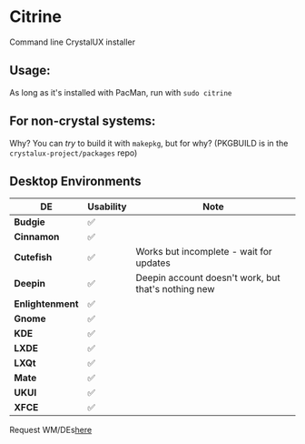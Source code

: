 # Citrine
Command line CrystalUX installer

## Usage:
As long as it's installed with PacMan, run with `sudo citrine`

## For non-crystal systems:
Why? You can *try* to build it with `makepkg`, but for why?
(PKGBUILD is in the `crystalux-project/packages` repo)

## Desktop Environments
| **DE** | **Usability** | **Note** |
| --- | --- | --- |
| **Budgie** | ✅
| **Cinnamon** | ✅
| **Cutefish** | ✅ | Works but incomplete - wait for updates | 
| **Deepin** | ✅ | Deepin account doesn't work, but that's nothing new | 
| **Enlightenment** | ✅ | 
| **Gnome** | ✅
| **KDE** | ✅
| **LXDE** | ✅
| **LXQt** | ✅
| **Mate** | ✅
| **UKUI** | ✅ | 
| **XFCE** | ✅

Request WM/DEs[here](https://github.com/crystalux-project/citrine/issues/1)
